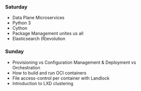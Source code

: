 ### Saturday

- Data Plane Microservices
- Python 3
- Cython
- Package Management unites us all
- Elasticsearch (R)evolution

### Sunday

- Provisioning vs Configuration Management & Deployment vs Orchestration
- How to build and run OCI containers
- File access-control per container with Landlock
- Introduction to LXD clustering
